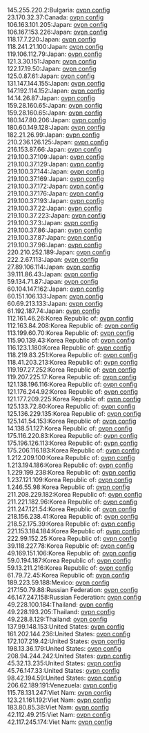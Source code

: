 145.255.220.2:Bulgaria: [ovpn config](vpn/145_255_220_2.ovpn)  
23.170.32.37:Canada: [ovpn config](vpn/23_170_32_37.ovpn)  
106.163.101.205:Japan: [ovpn config](vpn/106_163_101_205.ovpn)  
106.167.153.226:Japan: [ovpn config](vpn/106_167_153_226.ovpn)  
118.17.7.220:Japan: [ovpn config](vpn/118_17_7_220.ovpn)  
118.241.21.100:Japan: [ovpn config](vpn/118_241_21_100.ovpn)  
119.106.112.79:Japan: [ovpn config](vpn/119_106_112_79.ovpn)  
121.3.30.151:Japan: [ovpn config](vpn/121_3_30_151.ovpn)  
122.17.19.50:Japan: [ovpn config](vpn/122_17_19_50.ovpn)  
125.0.87.61:Japan: [ovpn config](vpn/125_0_87_61.ovpn)  
131.147.144.155:Japan: [ovpn config](vpn/131_147_144_155.ovpn)  
147.192.114.152:Japan: [ovpn config](vpn/147_192_114_152.ovpn)  
14.14.26.87:Japan: [ovpn config](vpn/14_14_26_87.ovpn)  
159.28.160.65:Japan: [ovpn config](vpn/159_28_160_65.ovpn)  
159.28.160.65:Japan: [ovpn config](vpn/159_28_160_65.ovpn)  
180.147.80.206:Japan: [ovpn config](vpn/180_147_80_206.ovpn)  
180.60.149.128:Japan: [ovpn config](vpn/180_60_149_128.ovpn)  
182.21.26.99:Japan: [ovpn config](vpn/182_21_26_99.ovpn)  
210.236.126.125:Japan: [ovpn config](vpn/210_236_126_125.ovpn)  
216.153.87.66:Japan: [ovpn config](vpn/216_153_87_66.ovpn)  
219.100.37.109:Japan: [ovpn config](vpn/219_100_37_109.ovpn)  
219.100.37.129:Japan: [ovpn config](vpn/219_100_37_129.ovpn)  
219.100.37.144:Japan: [ovpn config](vpn/219_100_37_144.ovpn)  
219.100.37.169:Japan: [ovpn config](vpn/219_100_37_169.ovpn)  
219.100.37.172:Japan: [ovpn config](vpn/219_100_37_172.ovpn)  
219.100.37.176:Japan: [ovpn config](vpn/219_100_37_176.ovpn)  
219.100.37.193:Japan: [ovpn config](vpn/219_100_37_193.ovpn)  
219.100.37.22:Japan: [ovpn config](vpn/219_100_37_22.ovpn)  
219.100.37.223:Japan: [ovpn config](vpn/219_100_37_223.ovpn)  
219.100.37.3:Japan: [ovpn config](vpn/219_100_37_3.ovpn)  
219.100.37.86:Japan: [ovpn config](vpn/219_100_37_86.ovpn)  
219.100.37.87:Japan: [ovpn config](vpn/219_100_37_87.ovpn)  
219.100.37.96:Japan: [ovpn config](vpn/219_100_37_96.ovpn)  
220.210.252.189:Japan: [ovpn config](vpn/220_210_252_189.ovpn)  
222.2.67.113:Japan: [ovpn config](vpn/222_2_67_113.ovpn)  
27.89.106.114:Japan: [ovpn config](vpn/27_89_106_114.ovpn)  
39.111.86.43:Japan: [ovpn config](vpn/39_111_86_43.ovpn)  
59.134.71.87:Japan: [ovpn config](vpn/59_134_71_87.ovpn)  
60.104.147.162:Japan: [ovpn config](vpn/60_104_147_162.ovpn)  
60.151.106.133:Japan: [ovpn config](vpn/60_151_106_133.ovpn)  
60.69.213.133:Japan: [ovpn config](vpn/60_69_213_133.ovpn)  
61.192.187.74:Japan: [ovpn config](vpn/61_192_187_74.ovpn)  
112.161.46.26:Korea Republic of: [ovpn config](vpn/112_161_46_26.ovpn)  
112.163.84.208:Korea Republic of: [ovpn config](vpn/112_163_84_208.ovpn)  
113.199.60.70:Korea Republic of: [ovpn config](vpn/113_199_60_70.ovpn)  
115.90.139.43:Korea Republic of: [ovpn config](vpn/115_90_139_43.ovpn)  
116.123.1.180:Korea Republic of: [ovpn config](vpn/116_123_1_180.ovpn)  
118.219.83.251:Korea Republic of: [ovpn config](vpn/118_219_83_251.ovpn)  
118.41.203.213:Korea Republic of: [ovpn config](vpn/118_41_203_213.ovpn)  
119.197.27.252:Korea Republic of: [ovpn config](vpn/119_197_27_252.ovpn)  
119.207.225.17:Korea Republic of: [ovpn config](vpn/119_207_225_17.ovpn)  
121.138.196.116:Korea Republic of: [ovpn config](vpn/121_138_196_116.ovpn)  
121.176.244.92:Korea Republic of: [ovpn config](vpn/121_176_244_92.ovpn)  
121.177.209.225:Korea Republic of: [ovpn config](vpn/121_177_209_225.ovpn)  
125.133.72.80:Korea Republic of: [ovpn config](vpn/125_133_72_80.ovpn)  
125.136.229.135:Korea Republic of: [ovpn config](vpn/125_136_229_135.ovpn)  
125.141.54.153:Korea Republic of: [ovpn config](vpn/125_141_54_153.ovpn)  
14.138.51.127:Korea Republic of: [ovpn config](vpn/14_138_51_127.ovpn)  
175.116.220.83:Korea Republic of: [ovpn config](vpn/175_116_220_83.ovpn)  
175.196.126.113:Korea Republic of: [ovpn config](vpn/175_196_126_113.ovpn)  
175.206.116.183:Korea Republic of: [ovpn config](vpn/175_206_116_183.ovpn)  
1.212.209.100:Korea Republic of: [ovpn config](vpn/1_212_209_100.ovpn)  
1.213.194.186:Korea Republic of: [ovpn config](vpn/1_213_194_186.ovpn)  
1.229.199.238:Korea Republic of: [ovpn config](vpn/1_229_199_238.ovpn)  
1.237.121.109:Korea Republic of: [ovpn config](vpn/1_237_121_109.ovpn)  
1.246.55.98:Korea Republic of: [ovpn config](vpn/1_246_55_98.ovpn)  
211.208.229.182:Korea Republic of: [ovpn config](vpn/211_208_229_182.ovpn)  
211.221.182.96:Korea Republic of: [ovpn config](vpn/211_221_182_96.ovpn)  
211.247.121.54:Korea Republic of: [ovpn config](vpn/211_247_121_54.ovpn)  
218.156.238.41:Korea Republic of: [ovpn config](vpn/218_156_238_41.ovpn)  
218.52.175.39:Korea Republic of: [ovpn config](vpn/218_52_175_39.ovpn)  
221.153.184.184:Korea Republic of: [ovpn config](vpn/221_153_184_184.ovpn)  
222.99.152.25:Korea Republic of: [ovpn config](vpn/222_99_152_25.ovpn)  
39.118.227.78:Korea Republic of: [ovpn config](vpn/39_118_227_78.ovpn)  
49.169.151.106:Korea Republic of: [ovpn config](vpn/49_169_151_106.ovpn)  
59.0.194.187:Korea Republic of: [ovpn config](vpn/59_0_194_187.ovpn)  
59.13.211.216:Korea Republic of: [ovpn config](vpn/59_13_211_216.ovpn)  
61.79.72.45:Korea Republic of: [ovpn config](vpn/61_79_72_45.ovpn)  
189.223.59.188:Mexico: [ovpn config](vpn/189_223_59_188.ovpn)  
217.150.79.88:Russian Federation: [ovpn config](vpn/217_150_79_88.ovpn)  
46.147.247.158:Russian Federation: [ovpn config](vpn/46_147_247_158.ovpn)  
49.228.100.184:Thailand: [ovpn config](vpn/49_228_100_184.ovpn)  
49.228.193.205:Thailand: [ovpn config](vpn/49_228_193_205.ovpn)  
49.228.8.129:Thailand: [ovpn config](vpn/49_228_8_129.ovpn)  
137.99.148.153:United States: [ovpn config](vpn/137_99_148_153.ovpn)  
161.202.144.236:United States: [ovpn config](vpn/161_202_144_236.ovpn)  
172.107.219.42:United States: [ovpn config](vpn/172_107_219_42.ovpn)  
198.13.36.179:United States: [ovpn config](vpn/198_13_36_179.ovpn)  
208.94.244.242:United States: [ovpn config](vpn/208_94_244_242.ovpn)  
45.32.13.235:United States: [ovpn config](vpn/45_32_13_235.ovpn)  
45.76.147.33:United States: [ovpn config](vpn/45_76_147_33.ovpn)  
98.42.194.59:United States: [ovpn config](vpn/98_42_194_59.ovpn)  
206.62.189.191:Venezuela: [ovpn config](vpn/206_62_189_191.ovpn)  
115.78.131.247:Viet Nam: [ovpn config](vpn/115_78_131_247.ovpn)  
123.21.161.192:Viet Nam: [ovpn config](vpn/123_21_161_192.ovpn)  
183.80.85.38:Viet Nam: [ovpn config](vpn/183_80_85_38.ovpn)  
42.112.49.215:Viet Nam: [ovpn config](vpn/42_112_49_215.ovpn)  
42.117.245.174:Viet Nam: [ovpn config](vpn/42_117_245_174.ovpn)  
